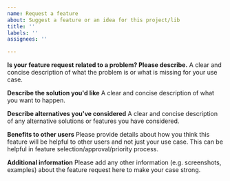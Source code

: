 ```yaml
---
name: Request a feature
about: Suggest a feature or an idea for this project/lib
title: ''
labels: ''
assignees: ''

---
```


**Is your feature request related to a problem? Please describe.**
A clear and concise description of what the problem is or what is missing for your use case.

**Describe the solution you'd like**
A clear and concise description of what you want to happen.

**Describe alternatives you've considered**
A clear and concise description of any alternative solutions or features you have considered.

**Benefits to other users**
Please provide details about how you think this feature will be helpful to other users and not just your use case. This can be helpful in feature selection/approval/priority process.

**Additional information**
Please add any other information (e.g. screenshots, examples) about the feature request here to make your case strong.
